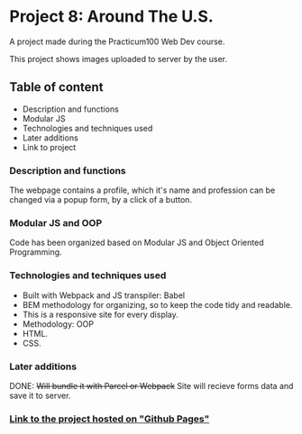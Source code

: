 # Project 8: Around The U.S.

A project made during the Practicum100 Web Dev course.

This project shows images uploaded to server by the user.

## Table of content

- Description and functions
- Modular JS
- Technologies and techniques used
- Later additions
- Link to project

### Description and functions

The webpage contains a profile, which it's name and profession can be changed via a popup form, by a click of a button.

### Modular JS and OOP

Code has been organized based on Modular JS and Object Oriented Programming.

### Technologies and techniques used

- Built with Webpack and JS transpiler: Babel
- BEM methodology for organizing, so to keep the code tidy and readable.
- This is a responsive site for every display.
- Methodology: OOP
- HTML.
- CSS.

### Later additions

DONE: ~~Will bundle it with Parcel or Webpack~~
Site will recieve forms data and save it to server.

### [Link to the project hosted on "Github Pages"](https://barakb1991.github.io/web_project_4/)
